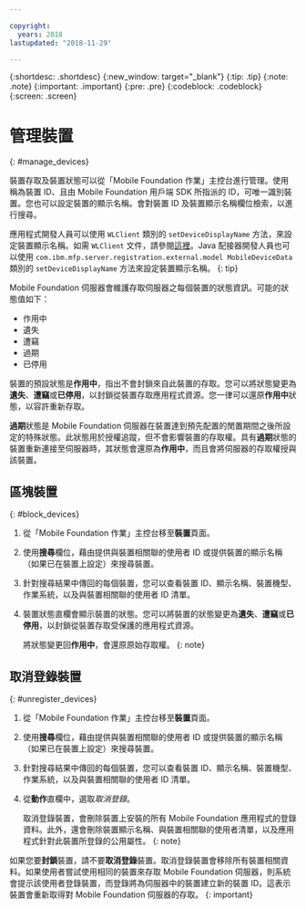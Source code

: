 ```yaml
---

copyright:
  years: 2018
lastupdated: "2018-11-29"

---
```


{:shortdesc: .shortdesc}
{:new_window: target="_blank"}
{:tip: .tip}
{:note: .note}
{:important: .important}
{:pre: .pre}
{:codeblock: .codeblock}
{:screen: .screen}

# 管理裝置
{: #manage_devices}

裝置存取及裝置狀態可以從「Mobile Foundation 作業」主控台進行管理。使用稱為裝置 ID、且由 Mobile Foundation 用戶端 SDK 所指派的 ID，可唯一識別裝置。您也可以設定裝置的顯示名稱。會對裝置 ID 及裝置顯示名稱欄位檢索，以進行搜尋。

應用程式開發人員可以使用 `WLClient` 類別的 `setDeviceDisplayName` 方法，來設定裝置顯示名稱。如需 `WLClient` 文件，請參閱[這裡](https://mobilefirstplatform.ibmcloud.com/tutorials/en/foundation/8.0/api/client-side-api/javascript/client/)。Java 配接器開發人員也可以使用 `com.ibm.mfp.server.registration.external.model MobileDeviceData` 類別的 `setDeviceDisplayName` 方法來設定裝置顯示名稱。
{: tip}

Mobile Foundation 伺服器會維護存取伺服器之每個裝置的狀態資訊。可能的狀態值如下：
* 作用中
* 遺失 
* 遭竊
* 過期 
* 已停用
  
裝置的預設狀態是**作用中**，指出不會封鎖來自此裝置的存取。您可以將狀態變更為**遺失**、**遭竊**或**已停用**，以封鎖從裝置存取應用程式資源。您一律可以還原**作用中**狀態，以容許重新存取。 

**過期**狀態是 Mobile Foundation 伺服器在裝置達到預先配置的閒置期間之後所設定的特殊狀態。此狀態用於授權追蹤，但不會影響裝置的存取權。具有**過期**狀態的裝置重新連接至伺服器時，其狀態會還原為**作用中**，而且會將伺服器的存取權授與該裝置。

## 區塊裝置
{: #block_devices}

1. 從「Mobile Foundation 作業」主控台移至**裝置**頁面。
2. 使用**搜尋**欄位，藉由提供與裝置相關聯的使用者 ID 或提供裝置的顯示名稱（如果已在裝置上設定）來搜尋裝置。
3. 針對搜尋結果中傳回的每個裝置，您可以查看裝置 ID、顯示名稱、裝置機型、作業系統，以及與裝置相關聯的使用者 ID 清單。
4. 裝置狀態直欄會顯示裝置的狀態。您可以將裝置的狀態變更為**遺失**、**遭竊**或**已停用**，以封鎖從裝置存取受保護的應用程式資源。 
   
   將狀態變更回**作用中**，會還原原始存取權。
   {: note}


## 取消登錄裝置
{: #unregister_devices}

1. 從「Mobile Foundation 作業」主控台移至**裝置**頁面。
2. 使用**搜尋**欄位，藉由提供與裝置相關聯的使用者 ID 或提供裝置的顯示名稱（如果已在裝置上設定）來搜尋裝置。
3. 針對搜尋結果中傳回的每個裝置，您可以查看裝置 ID、顯示名稱、裝置機型、作業系統，以及與裝置相關聯的使用者 ID 清單。
4. 從**動作**直欄中，選取*取消登錄*。

   取消登錄裝置，會刪除裝置上安裝的所有 Mobile Foundation 應用程式的登錄資料。此外，還會刪除裝置顯示名稱、與裝置相關聯的使用者清單，以及應用程式針對此裝置所登錄的公用屬性。
   {: note}


如果您要**封鎖**裝置，請不要**取消登錄**裝置。取消登錄裝置會移除所有裝置相關資料。如果使用者嘗試使用相同的裝置來存取 Mobile Foundation 伺服器，則系統會提示該使用者登錄裝置，而登錄將為伺服器中的裝置建立新的裝置 ID。這表示裝置會重新取得對 Mobile Foundation 伺服器的存取。
{: important}
